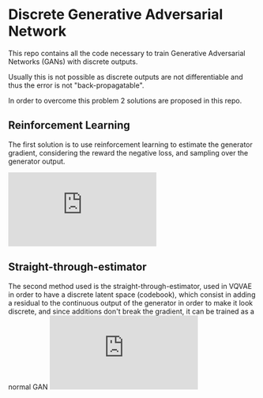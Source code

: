 # Discrete Generative Adversarial Network
This repo contains all the code necessary to train Generative Adversarial Networks (GANs) with discrete outputs.

Usually this is not possible as discrete outputs are not differentiable and thus the error is not "back-propagatable".

In order to overcome this problem 2 solutions are proposed in this repo.

## Reinforcement Learning
The first solution is to use reinforcement learning to estimate the generator gradient, considering the reward the negative loss, and sampling over the generator output.

![RL formula](https://latex.codecogs.com/gif.latex?%5Cdpi%7B300%7D%20%5Chuge%20%5Cnabla_%5Ctheta%5Cmathcal%7BL%7D_G%20%5Capprox%5Cln%20D_%5Cphi%28I%29%5C%2C%5C%2C%5Cnabla_%5Ctheta%5Cln%20G_%5Ctheta%28I%7C%5Cepsilon%29)

## Straight-through-estimator
The second method used is the straight-through-estimator, used in VQVAE in order to have a discrete latent space (codebook), which consist in adding a residual to the continuous output of the generator in order to make it look discrete, and since additions don't break the gradient, it can be trained as a normal GAN
![Alt text](https://latex.codecogs.com/gif.latex?%5Cdpi%7B300%7D%20%5Chuge%20%5Cbegin%7Balign*%7D%20%5Cnabla_%5Ctheta%20%5Cmathcal%7BL%7D_G%20%26%3D%20%5Cnabla_%7BG_%5Ctheta%28%5Cgamma%29%7D%20%5Cln%20D_%5Cphi%28G_%5Ctheta%28%5Cgamma%29%20&plus;%20%5Cepsilon%29%20%5C%2C%5Ccdot%20%5C%2C%5Cnabla_%5Ctheta%20G_%5Ctheta%28%5Cgamma%29%5C%5C%20%5Cepsilon%20%26%3D%20%28I%20%5Csim%20G%28%5Cgamma%29%29%20-%20G%28%5Cgamma%29%20%5Cend%7Balign*%7D)

